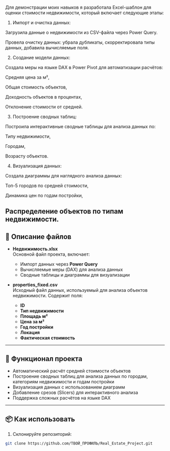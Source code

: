 Для демонстрации моих навыков я разработала Excel-шаблон для оценки стоимости недвижимости, который включает следующие этапы:

1. Импорт и очистка данных:

Загрузила данные о недвижимости из CSV-файла через Power Query.

Провела очистку данных: убрала дубликаты, скорректировала типы данных, добавила вычисляемые поля.

2. Создание модели данных:

Создала меры на языке DAX в Power Pivot для автоматизации расчётов:

Средняя цена за м²,

Общая стоимость объектов,

Доходность объектов в процентах,

Отклонение стоимости от средней.

3. Построение сводных таблиц:

Построила интерактивные сводные таблицы для анализа данных по:

Типу недвижимости,

Городам,

Возрасту объектов.

4. Визуализация данных:

Создала диаграммы для наглядного анализа данных:

Топ-5 городов по средней стоимости,

Динамика цен по годам постройки,

Распределение объектов по типам недвижимости.
---

## 📄 Описание файлов

- **Недвижимость.xlsx**  
   Основной файл проекта, включает:
   - Импорт данных через **Power Query**
   - Вычисляемые меры (DAX) для анализа данных
   - Сводные таблицы и диаграммы для визуализации

- **properties_fixed.csv**  
   Исходный файл данных, используемый для анализа объектов недвижимости. Содержит поля:
   - **ID**
   - **Тип недвижимости**
   - **Площадь м²**
   - **Цена за м²**
   - **Год постройки**
   - **Локация**
   - **Фактическая стоимость**

---

## 🚀 Функционал проекта

- Автоматический расчёт средней стоимости объектов
- Построение сводных таблиц для анализа данных по городам, категориям недвижимости и годам постройки
- Визуализация данных с использованием диаграмм
- Добавление срезов (Slicers) для интерактивного анализа
- Поддержка сложных расчётов на языке DAX

---

## 📦 Как использовать

1. Склонируйте репозиторий:
```bash
git clone https://github.com/ТВОЙ_ПРОФИЛЬ/Real_Estate_Project.git
